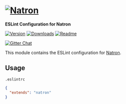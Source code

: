 # [![Natron][natron-img]][natron-url]

[natron-img]: http://static.natronjs.com/img/natronjs.svg
[natron-url]: http://natronjs.com/

**ESLint Configuration for Natron**

[![Version][npm-img]][npm-url]
[![Downloads][dlm-img]][npm-url]
[![Readme][readme-img]][readme-url]

[![Gitter Chat][gitter-img]][gitter-url]

[npm-img]: https://img.shields.io/npm/v/eslint-config-natron.svg
[npm-url]: https://npmjs.org/package/eslint-config-natron
[dlm-img]: https://img.shields.io/npm/dm/eslint-config-natron.svg
[readme-img]: https://img.shields.io/badge/read-me-orange.svg
[readme-url]: https://natron.readme.io/

[gitter-img]: https://badges.gitter.im/Join%20Chat.svg
[gitter-url]: https://gitter.im/natronjs/natron

This module contains the ESLint configuration for [Natron][natron-url].

## Usage
`.eslintrc`
```json
{
  "extends": "natron"
}
```
